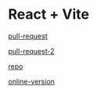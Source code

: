 # React + Vite

[pull-request](https://github.com/Motasem-Sulaiman/todo-app/pull/9)


[pull-request-2](https://github.com/Motasem-Sulaiman/todo-app/pull/14)



[repo](https://github.com/Motasem-Sulaiman/todo-app)

[online-version](https://cosmic-duckanoo-ed9e8c.netlify.app)